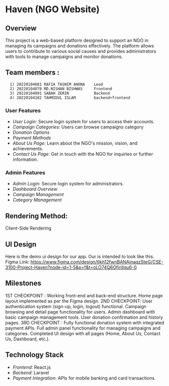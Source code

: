 # Haven (NGO Website)

## Overview
This project is a web-based platform designed to support an NGO in managing its campaigns and donations effectively. The platform allows users to contribute to various social causes and provides administrators with tools to manage campaigns and monitor donations.

## Team members :
      1) 20220104081 RAFIA TASNIM AHONA    Lead
      2) 20220104078 MD.NISHAN BISHWAS     Frontend
      3) 20220104091 SABAH ZERIN           Backend
      4) 20220104102 TAHMIDUL ISLAM        backend+frontend

### User Features
- *User Login*: Secure login system for users to access their accounts.
- *Campaign Categories*: Users can browse campaigns category
- *Donation Options*
- *Payment Methods*
- *About Us Page*: Learn about the NGO's mission, vision, and achievements.
- *Contact Us Page*: Get in touch with the NGO for inquiries or further information.

### Admin Features
- *Admin Login*: Secure login system for administrators.
- *Dashboard Overview*
- *Campaign Management*
- *Category Management*

## Rendering Method:
Client-Side Rendering  

## UI Design
Here is the demo ui design for our app. Our is intended to look like this.
Figma Link: https://www.figma.com/design/tIkh12fwnBANAjnaqzSteG/CSE-3100-Project-Haven?node-id=1-5&p=f&t=oLO74Q6Ofinllqu6-0

## Milestones
 1ST CHECKPOINT :
          Working front-end and back-end structure.
          Home page layout implemented as per the Figma design.
2ND CHECKPOINT:
          User authentication system (sign-up, login, logout) functional.
          Campaign browsing and detail page functionality for users.
          Admin dashboard with basic campaign management tools.
          User donation confirmation and history pages.
3RD CHECKPOINT :
         Fully functional donation system with integrated payment APIs.
         Full admin panel functionality for managing campaigns and categories.
         Completed UI design with all pages (Home, About Us, Contact Us, Dashboard, etc.).

## Technology Stack
- *Frontend*: React.js
- *Backend*: Laravel
- *Payment Integration*: APIs for mobile banking and card transactions.
